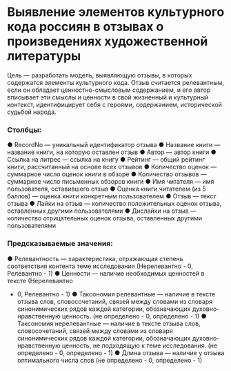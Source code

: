 # Выявление элементов культурного кода россиян в отзывах о произведениях художественной литературы

Цель — разработать модель, выявляющую отзывы, в которых содержатся элементы культурного кода. Отзыв считается релевантным, если он обладает ценностно-смысловым содержанием, и его автор вписывает эти смыслы и ценности в свой жизненный и культурный контекст, идентифицирует себя с героями, содержанием, исторической судьбой народа.

### Столбцы:
● RecordNo — уникальный идентификатор отзыва
● Название книги — название книги, на которую оставлен отзыв
● Автор — автор книги
● Ссылка на литрес — ссылка на книгу
● Рейтинг — общий рейтинг книги, рассчитанный на основе всех отзывов
● Количество оценок — суммарное число оценок книги в обзоре
● Количество отзывов — суммарное число письменных обзоров книги
● Имя читателя — имя пользователя, оставившего отзыв
● Оценка книги читателем (из 5 баллов) — оценка книги конкретным
пользователем
● Отзыв — текст отзыва
● Лайки на отзыв — количество положительных оценок отзыва,
оставленных другими пользователями
● Дислайки на отзыв — количество отрицательных оценок отзыва,
оставленных другими пользователями

### Предсказываемые значения:
● Релевантность — характеристика, отражающая степень соответствия
контента теме исследования (Нерелевантно - 0, Релевантно - 1)
● Ценности — наличие необходимых ценностей в тексте (Нерелевантно
- 0, Релевантно - 1)
● Таксономия релевантные — наличие в тексте отзыва слов,
словосочетаний, связей между словами из словаря синонимических
рядов каждой категории, обозначающих духовно-нравственную
ценность. (не определено - 0, определено - 1)
● Таксономия нерелевантные — наличие в тексте отзыва слов,
словосочетаний, связей между словами из словаря синонимических
рядов каждой категории, обозначающих духовно-нравственную
ценность, не подходящую к теме исследования. (не определено - 0,
определено - 1)
● Длина отзыва — наличие у отзыва оптимального числа слов (не
определено - 0, определено - 1)
